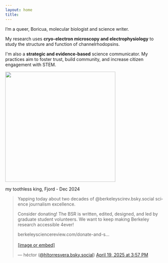 ```yaml
---
layout: home
title: 
---
```

<div class="about-container">
  <div class="text">
  <p>I’m a queer, Boricua, molecular biologist and science writer.</p>
  <p>My research uses <b>cryo-electron microscopy and electrophysiology</b> to study the structure and function of channelrhodopsins.</p>
  <p>I'm also a <b>strategic and evidence-based</b> science communicator. My practices aim to foster trust, build community, and increase citizen engagement with STEM.</p>
  <p>
    <img src="https://hltorresvera.github.io/assets/images/profile.png" width="350" />
    <div class="caption">my toothless king, Fjord - Dec 2024</div>
  </p>



  </div>

  <div class="image">
    <blockquote class="bluesky-embed" data-bluesky-uri="at://did:plc:lg7x2hlvke3g4y2tsmoos26r/app.bsky.feed.post/3ln7abmhrsc2f" data-bluesky-cid="bafyreic4syw7j4ghkcxvzaky7nemammebzcjbnyf35fpiulzvzsind2puq" data-bluesky-embed-color-mode="system"><p lang="en">Yapping today about two decades of @berkeleyscirev.bsky.social science journalism excellence.

  Consider donating! The BSR is written, edited, designed, and led by graduate student volunteers. We want to keep making Berkeley research accessible 4ever!

  berkeleysciencereview.com/donate-and-s...<br><br><a href="https://bsky.app/profile/did:plc:lg7x2hlvke3g4y2tsmoos26r/post/3ln7abmhrsc2f?ref_src=embed">[image or embed]</a></p>&mdash; héctor (<a href="https://bsky.app/profile/did:plc:lg7x2hlvke3g4y2tsmoos26r?ref_src=embed">@hltorresvera.bsky.social</a>) <a href="https://bsky.app/profile/did:plc:lg7x2hlvke3g4y2tsmoos26r/post/3ln7abmhrsc2f?ref_src=embed">April 19, 2025 at 3:57 PM</a></blockquote><script async src="https://embed.bsky.app/static/embed.js" charset="utf-8"></script>

  </div>

</div>
